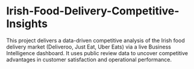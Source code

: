 # Irish-Food-Delivery-Competitive-Insights
This project delivers a data-driven competitive analysis of the Irish food delivery market (Deliveroo, Just Eat, Uber Eats) via a live Business Intelligence dashboard. It uses public review data to uncover competitive advantages in customer satisfaction and operational performance.
